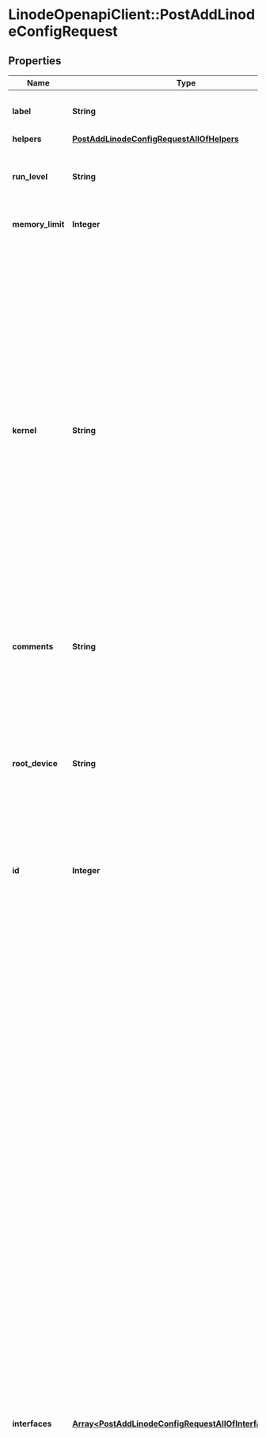 # LinodeOpenapiClient::PostAddLinodeConfigRequest

## Properties

| Name | Type | Description | Notes |
| ---- | ---- | ----------- | ----- |
| **label** | **String** | __Filterable__ The Config&#39;s label is for display purposes only. |  |
| **helpers** | [**PostAddLinodeConfigRequestAllOfHelpers**](PostAddLinodeConfigRequestAllOfHelpers.md) |  | [optional] |
| **run_level** | **String** | Defines the state of your Linode after booting. Defaults to &#x60;default&#x60;. | [optional] |
| **memory_limit** | **Integer** | Defaults to the total RAM of the Linode. | [optional] |
| **kernel** | **String** | A Kernel ID to boot a Linode with. Here are examples of commonly-used kernels:  - &#x60;linode/latest-64bit&#x60; (default): Our latest kernel at the time of instance boot/reboot. - &#x60;linode/grub2&#x60;: The upstream distribution-supplied kernel that is installed on the primary disk, or a custom kernel if installed. - &#x60;linode/direct-disk&#x60;: The MBR (Master Boot Record) of the primary disk/root device, used instead of a Linux kernel.  For a complete list of options, run the [List kernels](https://techdocs.akamai.com/linode-api/reference/get-kernels) operation. | [optional][default to &#39;linode/latest-64bit&#39;] |
| **comments** | **String** | Optional field for arbitrary User comments on this Config. | [optional] |
| **root_device** | **String** | The root device to boot.  - If no value or an invalid value is provided, root device will default to &#x60;/dev/sda&#x60;. - If the device specified at the root device location is not mounted, the Linode will not boot until a device is mounted. | [optional] |
| **id** | **Integer** | __Read-only__ The ID of this Config. | [optional][readonly] |
| **interfaces** | [**Array&lt;PostAddLinodeConfigRequestAllOfInterfacesInner&gt;**](PostAddLinodeConfigRequestAllOfInterfacesInner.md) | An array of Network Interfaces to add to this Linode&#39;s Configuration Profile. At least one and up to three Interface objects can exist in this array. The position in the array determines which of the Linode&#39;s network Interfaces is configured:  - First [0]:  eth0 - Second [1]: eth1 - Third [2]:  eth2  When updating a Linode&#39;s Interfaces, _each Interface must be redefined_. An empty &#x60;interfaces&#x60; array results in a default &#x60;public&#x60; type Interface configuration only.  If no public Interface is configured, public IP addresses are still assigned to the Linode but will not be usable without manual configuration.  __Note__. Changes to Linode Interface configurations can be enabled by rebooting the Linode.  &#x60;vpc&#x60; details  See the [VPC documentation](https://www.linode.com/docs/products/networking/vpc/#technical-specifications) guide for its specifications and limitations.  &#x60;vlan&#x60; details  - Only Next Generation Network (NGN) data centers support VLANs. Run the [List regions](https://techdocs.akamai.com/linode-api/reference/get-regions) operation to view the capabilities of data center regions. If a VLAN is attached to your Linode and you attempt to migrate or clone it to a non-NGN data center, the migration or cloning will not initiate. If a Linode cannot be migrated or cloned because of an incompatibility, you will be prompted to select a different data center or contact support. - See the [VLANs Overview](https://www.linode.com/docs/products/networking/vlans/#technical-specifications) guide to view additional specifications and limitations. | [optional] |
| **devices** | [**PostAddLinodeConfigRequestAllOfDevices**](PostAddLinodeConfigRequestAllOfDevices.md) |  |  |
| **virt_mode** | **String** | Controls the virtualization mode. Defaults to &#x60;paravirt&#x60;.  - &#x60;paravirt&#x60; is suitable for most cases. Linodes running in paravirt mode share some qualities with the host, ultimately making it run faster since there is less transition between it and the host. - &#x60;fullvirt&#x60; affords more customization, but is slower because 100% of the VM is virtualized. | [optional] |

## Example

```ruby
require 'linode_openapi_client'

instance = LinodeOpenapiClient::PostAddLinodeConfigRequest.new(
  label: My Config,
  helpers: null,
  run_level: default,
  memory_limit: 2048,
  kernel: linode/latest-64bit,
  comments: This is my main Config,
  root_device: /dev/sda,
  id: 23456,
  interfaces: [{&quot;vpc_id&quot;:null,&quot;id&quot;:101,&quot;ipv4&quot;:null,&quot;subnet_id&quot;:null,&quot;primary&quot;:false,&quot;label&quot;:null,&quot;ipam_address&quot;:null,&quot;purpose&quot;:&quot;public&quot;},{&quot;label&quot;:&quot;vlan-1&quot;,&quot;ipam_address&quot;:&quot;10.0.0.1/24&quot;,&quot;primary&quot;:false,&quot;subnet_id&quot;:null,&quot;purpose&quot;:&quot;vlan&quot;,&quot;id&quot;:102,&quot;vpc_id&quot;:null,&quot;ipv4&quot;:{&quot;vpc&quot;:&quot;10.0.0.2&quot;,&quot;nat_1_1&quot;:null}},{&quot;subnet_id&quot;:101,&quot;ipam_address&quot;:null,&quot;primary&quot;:true,&quot;label&quot;:null,&quot;purpose&quot;:&quot;vpc&quot;,&quot;vpc_id&quot;:111,&quot;id&quot;:103,&quot;ipv4&quot;:{&quot;nat_1_1&quot;:&quot;203.0.113.2&quot;,&quot;vpc&quot;:&quot;10.0.1.2&quot;}}],
  devices: null,
  virt_mode: paravirt
)
```

